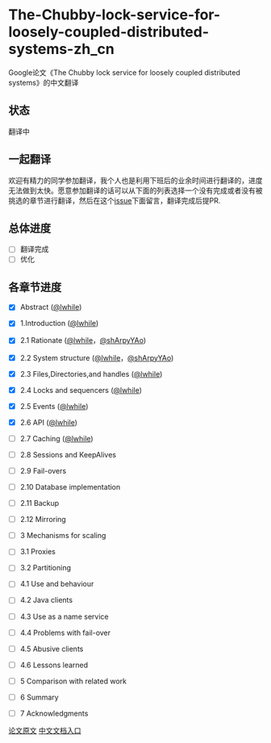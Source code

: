 # The-Chubby-lock-service-for-loosely-coupled-distributed-systems-zh_cn

Google论文《The Chubby lock service for loosely coupled distributed systems》的中文翻译

## 状态
翻译中

## 一起翻译

欢迎有精力的同学参加翻译，我个人也是利用下班后的业余时间进行翻译的，进度无法做到太快。愿意参加翻译的话可以从下面的列表选择一个没有完成或者没有被挑选的章节进行翻译，然后在这个[issue](https://github.com/lwhile/The-Chubby-lock-service-for-loosely-coupled-distributed-systems-zh_cn/issues/2)下面留言，翻译完成后提PR.

## 总体进度

- [ ] 翻译完成
- [ ] 优化 

## 各章节进度

- [x] Abstract ([@lwhile](https://github.com/lwhile))
- [x] 1.Introduction ([@lwhile](https://github.com/lwhile))
- [x] 2.1 Rationate ([@lwhile](https://github.com/lwhile)，[@shArpyYAo](https://github.com/shArpyYAo))
- [x] 2.2 System structure ([@lwhile](https://github.com/lwhile)，[@shArpyYAo](https://github.com/shArpyYAo))
- [x] 2.3 Files,Directories,and handles ([@lwhile](https://github.com/lwhile))
- [x] 2.4 Locks and sequencers ([@lwhile](https://github.com/lwhile))
- [x] 2.5 Events ([@lwhile](https://github.com/lwhile))
- [x] 2.6 API ([@lwhile](https://github.com/lwhile))
- [ ] 2.7 Caching ([@lwhile](https://github.com/lwhile))
- [ ] 2.8 Sessions and KeepAlives
- [ ] 2.9 Fail-overs
- [ ] 2.10 Database implementation
- [ ] 2.11 Backup
- [ ] 2.12 Mirroring
- [ ] 3 Mechanisms for scaling 
- [ ] 3.1 Proxies
- [ ] 3.2 Partitioning
- [ ] 4.1 Use and behaviour
- [ ] 4.2 Java clients
- [ ] 4.3 Use as a name service 
- [ ] 4.4 Problems with fail-over
- [ ] 4.5 Abusive clients
- [ ] 4.6 Lessons learned
- [ ] 5 Comparison with related work
- [ ] 6 Summary
- [ ] 7 Acknowledgments


[论文原文](./chubby-osdi06.pdf)
[中文文档入口](./zh_cn.md)
